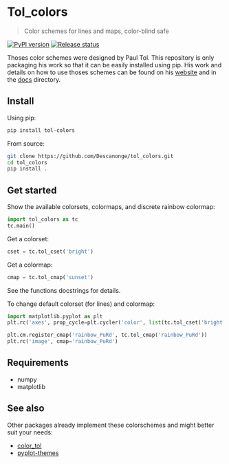 
# Tol_colors

> Color schemes for lines and maps, color-blind safe

<div align="left">

[![PyPI version](https://badge.fury.io/py/tol-colors.svg)](https://badge.fury.io/py/tol-colors)
[![Release status](https://img.shields.io/github/v/release/Descanonge/tol_colors)](https://github.com/Descanonge/tol_colors/releases)

</div>

Thoses color schemes were designed by Paul Tol. This repository is only packaging his work so that it can be easily installed using pip.
His work and details on how to use thoses schemes can be found on his [website](https://personal.sron.nl/~pault/) and in the [docs](./docs) directory.

## Install

Using pip:
``` sh
pip install tol-colors
```

From source:
``` sh
git clone https://github.com/Descanonge/tol_colors.git
cd tol_colors
pip install .
```

## Get started

Show the available colorsets, colormaps, and discrete rainbow colormap:
``` python
import tol_colors as tc
tc.main()
```

Get a colorset:
``` python
cset = tc.tol_cset('bright')
```

Get a colormap:
``` python
cmap = tc.tol_cmap('sunset')
```

See the functions docstrings for details.

To change default colorset (for lines) and colormap:
``` python
import matplotlib.pyplot as plt
plt.rc('axes', prop_cycle=plt.cycler('color', list(tc.tol_cset('bright'))))

plt.cm.register_cmap('rainbow_PuRd', tc.tol_cmap('rainbow_PuRd'))
plt.rc('image', cmap='rainbow_PuRd')
```

## Requirements

- numpy
- matplotlib

## See also

Other packages already implement these colorschemes and might better suit your needs:
 - [color_tol](https://github.com/lazarillo/color_tol)
 - [pyplot-themes](https://github.com/raybuhr/pyplot-themes)


